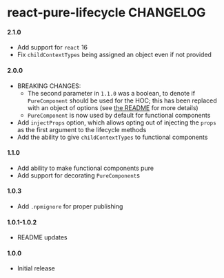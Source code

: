 # react-pure-lifecycle CHANGELOG

#### 2.1.0
* Add support for `react` 16
* Fix `childContextTypes` being assigned an object even if not provided

#### 2.0.0
* BREAKING CHANGES:
  * The second parameter in `1.1.0` was a boolean, to denote if `PureComponent` should be used for the HOC; this has been replaced with an object of options (see [the README](README.md#options) for more details)
  * `PureComponent` is now used by default for functional components
* Add `injectProps` option, which allows opting out of injecting the `props` as the first argument to the lifecycle methods
* Add the ability to give `childContextTypes` to functional components

#### 1.1.0
* Add ability to make functional components pure
* Add support for decorating `PureComponent`s

#### 1.0.3
* Add `.npmignore` for proper publishing

#### 1.0.1-1.0.2
* README updates

#### 1.0.0
* Initial release
